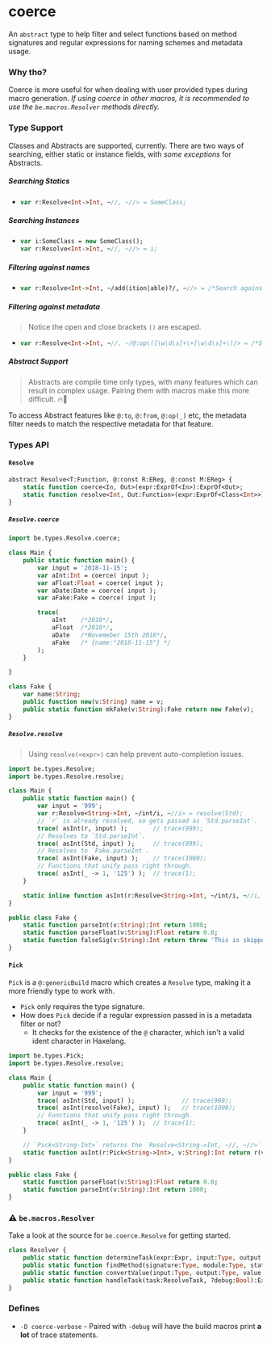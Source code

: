 # coerce

An `abstract` type to help filter and select functions based on method signatures and regular expressions for naming schemes and metadata usage.

### Why tho?

Coerce is more useful for when dealing with user provided types during macro generation. _If using coerce in other macros, it is recommended to use the `be.macros.Resolver` methods directly._

### Type Support

Classes and Abstracts are supported, currently. There are two ways of searching, either static or instance fields, with _some exceptions_ for Abstracts.

##### Searching Statics

-   ```haxe
    var r:Resolve<Int->Int, ~//, ~//> = SomeClass;
    ```

##### Searching Instances

-   ```haxe
    var i:SomeClass = new SomeClass();
    var r:Resolve<Int->Int, ~//, ~//> = i;
    ```

##### Filtering against names

- ```haxe
  var r:Resolve<Int->Int, ~/add(ition|able)?/, ~//> = /*Search against instance or static expression*/.
  ```

##### Filtering against metadata

> Notice the open and close brackets `()` are escaped.
- ```haxe
  var r:Resolve<Int->Int, ~//, ~/@:op\([\w\d\s]+\+[\w\d\s]+\)/> = /*Search against instance or static expression*/.
  ```

##### Abstract Support

> Abstracts are compile time only types, with many features which can result in complex usage. Pairing them with macros make this more difficult. 🔥🐲 

To access Abstract features like `@:to`, `@:from`, `@:op(_)` etc, the metadata filter needs to match the respective metadata for that feature.

### Types API

#### `Resolve`

```haxe
abstract Resolve<T:Function, @:const R:EReg, @:const M:EReg> {
    static function coerce<In, Out>(expr:ExprOf<In>):ExprOf<Out>;
    static function resolve<Int, Out:Function>(expr:ExprOf<Class<Int>>):ExprOf<Out>;
}
```

##### `Resolve.coerce`

```haxe
import be.types.Resolve.coerce;

class Main {
    public static function main() {
        var input = '2018-11-15';
        var aInt:Int = coerce( input );
        var aFloat:Float = coerce( input );
        var aDate:Date = coerce( input );
        var aFake:Fake = coerce( input );

        trace( 
            aInt    /*2018*/, 
            aFloat  /*2018*/, 
            aDate   /*Novemeber 15th 2018*/, 
            aFake   /* {name:"2018-11-15"} */
        );
    }

}

class Fake {
    var name:String;
    public function new(v:String) name = v;
    public static function mkFake(v:String):Fake return new Fake(v);
}
```

##### `Resolve.resolve`

> Using `resolve(<expr>)` can help prevent auto-completion issues.

```haxe
import be.types.Resolve;
import be.types.Resolve.resolve;

class Main {
    public static function main() {
        var input = '999';
        var r:Resolve<String->Int, ~/int/i, ~//i> = resolve(Std);
        // `r` is already resolved, so gets passed as `Std.parseInt`.
        trace( asInt(r, input) );       // trace(999);
        // Resolves to `Std.parseInt`.
        trace( asInt(Std, input) );     // trace(999);
        // Resolves to `Fake.parseInt`.
        trace( asInt(Fake, input) );    // trace(1000);
        // Functions that unify pass right through.
        trace( asInt(_ -> 1, '125') );  // trace(1);
    }

    static inline function asInt(r:Resolve<String->Int, ~/int/i, ~//i, v:String):Int return r(v);
}

public class Fake {
    static function parseInt(v:String):Int return 1000;
    static function parseFloat(v:String):Float return 0.0;
    static function falseSig(v:String):Int return throw 'This is skipped due to the `~/int/i` regular expression';
}
```

#### `Pick`

`Pick` is a `@:genericBuild` macro which creates a `Resolve` type, making it a more friendly type to work with. 
- `Pick` only requires the type signature.
- How does `Pick` decide if a regular expression passed in is a metadata filter or not?
    + It checks for the existence of the `@` character, which isn't a valid ident character in Haxelang.

```haxe
import be.types.Pick;
import be.types.Resolve.resolve;

class Main {
    public static function main() {
        var input = '999';
        trace( asInt(Std, input) );             // trace(999);
        trace( asInt(resolve(Fake), input) );   // trace(1000);
        // Functions that unify pass right through.
        trace( asInt(_ -> 1, '125') );  // trace(1);
    }

    // `Pick<String-Int>` returns the `Resolve<String->Int, ~//, ~//>` type.
    static function asInt(r:Pick<String->Int>, v:String):Int return r(v);
}

public class Fake {
    static function parseFloat(v:String):Float return 0.0;
    static function parseInt(v:String):Int return 1000;
}
```

### ⚠ `be.macros.Resolver`

Take a look at the source for `be.coerce.Resolve` for getting started.

```haxe
class Resolver {
    public static function determineTask(expr:Expr, input:Type, output:Type, ?debug:Bool):ResolveTask;
    public static function findMethod(signature:Type, module:Type, statics:Bool, pos:Position, ?fieldEReg:EReg, ?metaEReg:EReg, ?debug:Bool):Outcome<Array<{name:String, type:Type}>, Error>;
    public static function convertValue(input:Type, output:Type, value:Expr, ?debug:Bool):Outcome<Expr, Error>;
    public static function handleTask(task:ResolveTask, ?debug:Bool):Expr;
}
```

### Defines

- `-D coerce-verbose` - Paired with `-debug` will have the build macros print **a lot** of trace statements.
